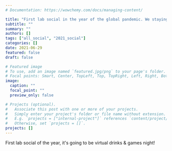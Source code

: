 ```yaml
---
# Documentation: https://wowchemy.com/docs/managing-content/

title: "First lab social in the year of the global pandemic. We staying strong"
subtitle: ""
summary: ""
authors: []
tags: ["all_social", "2021_social"]
categories: []
date: 2021-06-29
featured: false
draft: false

# Featured image
# To use, add an image named `featured.jpg/png` to your page's folder.
# Focal points: Smart, Center, TopLeft, Top, TopRight, Left, Right, BottomLeft, Bottom, BottomRight.
image:
  caption: ""
  focal_point: ""
  preview_only: false

# Projects (optional).
#   Associate this post with one or more of your projects.
#   Simply enter your project's folder or file name without extension.
#   E.g. `projects = ["internal-project"]` references `content/project/deep-learning/index.md`.
#   Otherwise, set `projects = []`.
projects: []
---
```


First lab social of the year, it's going to be virtual drinks & games night!
